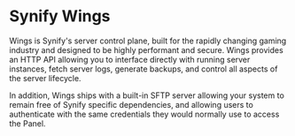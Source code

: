 # Synify Wings

Wings is Synify's server control plane, built for the rapidly changing gaming industry and designed to be
highly performant and secure. Wings provides an HTTP API allowing you to interface directly with running server
instances, fetch server logs, generate backups, and control all aspects of the server lifecycle.

In addition, Wings ships with a built-in SFTP server allowing your system to remain free of Synify specific
dependencies, and allowing users to authenticate with the same credentials they would normally use to access the Panel.